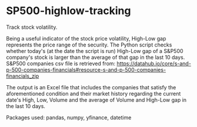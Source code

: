 # SP500-highlow-tracking
Track stock volatility.

Being a useful indicator of the stock price volatility, High-Low gap represents the price range of the security.
The Python script checks whether today's (at the date the script is run) High-Low gap of a S&P500 company's stock is larger than the average of that gap in the last 10 days.
S&P500 companies csv file is retrieved from: https://datahub.io/core/s-and-p-500-companies-financials#resource-s-and-p-500-companies-financials_zip 

The output is an Excel file that includes the companies that satisfy the aforementioned condition and their market history regarding the current date's High, Low, Volume and the average of Volume and High-Low gap in the last 10 days. 

Packages used: pandas, numpy, yfinance, datetime 
